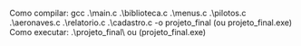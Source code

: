 Como compilar: gcc .\main.c .\biblioteca.c .\menus.c .\pilotos.c .\aeronaves.c .\relatorio.c .\cadastro.c -o projeto_final (ou projeto_final.exe)
Como executar: .\projeto_final\ ou (projeto_final.exe)